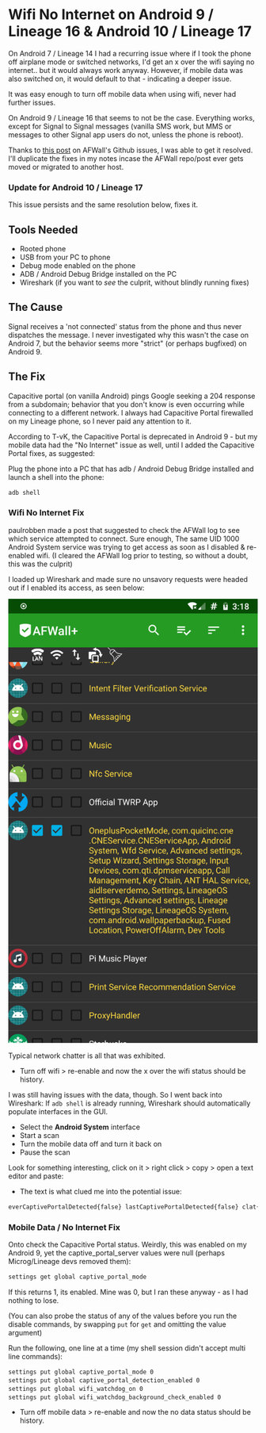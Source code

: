 # Wifi No Internet on Android 9 / Lineage 16 & Android 10 / Lineage 17
On Android 7 / Lineage 14 I had a recurring issue where if I took the phone off airplane mode or switched networks, I'd get an x over the wifi saying no internet.. but it would always work anyway.  However, if mobile data was also switched on, it would default to that - indicating a deeper issue.

It was easy enough to turn off mobile data when using wifi, never had further issues.

On Android 9 / Lineage 16 that seems to not be the case.  Everything works, except for Signal to Signal messages (vanilla SMS work, but MMS or messages to other Signal app users do not, unless the phone is reboot).

Thanks to [this post](https://github.com/ukanth/afwall/issues/761) on AFWall's Github issues, I was able to get it resolved.  I'll duplicate the fixes in my notes incase the AFWall repo/post ever gets moved or migrated to another host.

### Update for Android 10 / Lineage 17
This issue persists and the same resolution below, fixes it.

## Tools Needed
- Rooted phone
- USB from your PC to phone
- Debug mode enabled on the phone
- ADB / Android Debug Bridge installed on the PC
- Wireshark (if you want to *see* the culprit, without blindly running fixes)

## The Cause
Signal receives a 'not connected' status from the phone and thus never dispatches the message.  I never investigated why this wasn't the case on Android 7, but the behavior seems more "strict" (or perhaps bugfixed) on Android 9.

## The Fix
Capacitive portal (on vanilla Android) pings Google seeking a 204 response from a subdomain; behavior that you don't know is even occurring while connecting to a different network.  I always had Capacitive Portal firewalled on my Lineage phone, so I never paid any attention to it.

According to T-vK, the Capacitive Portal is deprecated in Android 9 - but my mobile data had the "No Internet" issue as well, until I added the Capacitive Portal fixes, as suggested:

Plug the phone into a PC that has adb / Android Debug Bridge installed and launch a shell into the phone:
```bash
adb shell
```

### Wifi No Internet Fix
paulrobben made a post that suggested to check the AFWall log to see which service attempted to connect.  Sure enough, The same UID 1000 Android System service was trying to get access as soon as I disabled & re-enabled wifi.  (I cleared the AFWall log prior to testing, so without a doubt, this was the culprit)

I loaded up Wireshark and made sure no unsavory requests were headed out if I enabled its access, as seen below:

![Android System](../img/android-system.png)

Typical network chatter is all that was exhibited.

- Turn off wifi > re-enable and now the x over the wifi status should be history.

I was still having issues with the data, though.  So I went back into Wireshark:
If `adb shell` is already running, Wireshark should automatically populate interfaces in the GUI.  
- Select the **Android System** interface
- Start a scan
- Turn the mobile data off and turn it back on
- Pause the scan

Look for something interesting, click on it > right click > copy > open a text editor and paste:
- The text is what clued me into the potential issue:
```bash
everCaptivePortalDetected{false} lastCaptivePortalDetected{false} clat{null}
```


### Mobile Data / No Internet Fix
Onto check the Capacitive Portal status.  Weirdly, this was enabled on my Android 9, yet the captive_portal_server values were null (perhaps Microg/Lineage devs removed them):
```bash
settings get global captive_portal_mode
```
If this returns 1, its enabled.  Mine was 0, but I ran these anyway - as I had nothing to lose.

 (You can also probe the status of any of the values before you run the disable commands, by swapping `put` for `get` and omitting the value argument)

Run the following, one line at a time (my shell session didn't accept multi line commands):
```bash
settings put global captive_portal_mode 0
settings put global captive_portal_detection_enabled 0
settings put global wifi_watchdog_on 0
settings put global wifi_watchdog_background_check_enabled 0
```

- Turn off mobile data > re-enable and now the no data status should be history.
